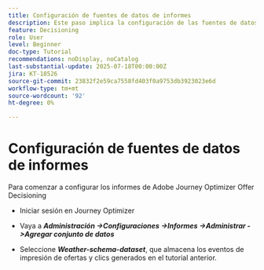 ```yaml
---
title: Configuración de fuentes de datos de informes
description: Este paso implica la configuración de las fuentes de datos necesarias en Adobe Experience Platform para habilitar la creación de informes sobre las impresiones de oferta y las interacciones de clics. El conjunto de datos utilizado para capturar estos eventos debe basarse en un esquema que incluya el grupo de campos Detalles web para admitir las capacidades de creación de informes.
feature: Decisioning
role: User
level: Beginner
doc-type: Tutorial
recommendations: noDisplay, noCatalog
last-substantial-update: 2025-07-18T00:00:00Z
jira: KT-18526
source-git-commit: 23832f2e59ca7558fd403f0a9753db3923023e6d
workflow-type: tm+mt
source-wordcount: '92'
ht-degree: 0%

---
```


# Configuración de fuentes de datos de informes

Para comenzar a configurar los informes de Adobe Journey Optimizer Offer Decisioning

- Iniciar sesión en Journey Optimizer

- Vaya a _**Administración ->Configuraciones ->Informes ->Administrar ->Agregar conjunto de datos**_
- Seleccione _**Weather-schema-dataset**_, que almacena los eventos de impresión de ofertas y clics generados en el tutorial anterior.

